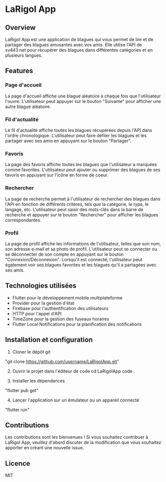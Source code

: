 # LaRigol App

## Overview
LaRigol App est une application de blagues qui vous permet de lire et de partager des blagues amusantes avec vos amis. Elle utilise l'API de sv443.net pour récupérer des blagues dans différentes catégories et en plusieurs langues.

## Features

### Page d'accueil
La page d'accueil affiche une blague aléatoire à chaque fois que l'utilisateur l'ouvre. L'utilisateur peut appuyer sur le bouton "Suivante" pour afficher une autre blague aléatoire.

### Fil d'actualité
Le fil d'actualité affiche toutes les blagues récupérées depuis l'API dans l'ordre chronologique. L'utilisateur peut faire défiler les blagues et les partager avec ses amis en appuyant sur le bouton "Partager".

### Favoris
La page des favoris affiche toutes les blagues que l'utilisateur a marquées comme favorites. L'utilisateur peut ajouter ou supprimer des blagues de ses favoris en appuyant sur l'icône en forme de coeur.

### Rechercher
La page de recherche permet à l'utilisateur de rechercher des blagues dans l'API en fonction de différents critères, tels que la catégorie, le type, le langage, etc. L'utilisateur peut saisir des mots-clés dans la barre de recherche et appuyer sur le bouton "Rechercher" pour afficher les blagues correspondantes.

### Profil
La page de profil affiche les informations de l'utilisateur, telles que son nom, son adresse e-mail et sa photo de profil. L'utilisateur peut se connecter ou se déconnecter de son compte en appuyant sur le bouton "Connexion/Déconnexion". Lorsqu'il est connecté, l'utilisateur peut également voir ses blagues favorites et les blagues qu'il a partagées avec ses amis.

## Technologies utilisées
- Flutter pour le développement mobile multiplateforme
- Provider pour la gestion d'état
- Firebase pour l'authentification des utilisateurs
- HTTP pour l'appel d'API
- TimeZone pour la gestion des fuseaux horaires
- Flutter Local Notifications pour la planification des notifications

## Installation et configuration
1. Cloner le dépôt git

"git clone https://github.com/username/LaRigolApp.git"

2. Ouvrir le projet dans l'éditeur de code
cd LaRigolApp
code .

3. Installer les dépendances

"flutter pub get"

4. Lancer l'application sur un émulateur ou un appareil connecté

"flutter run"


## Contributions
Les contributions sont les bienvenues ! Si vous souhaitez contribuer à LaRigol App, veuillez d'abord discuter de la modification que vous souhaitez apporter en créant une nouvelle issue.

## Licence
MIT


